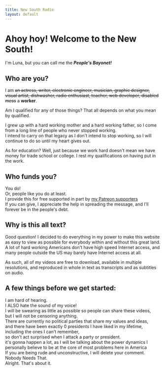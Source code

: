 ```yaml
---
title: New South Radio
layout: default
---
```

# Ahoy hoy! **Welcome to the New South!**

I'm Luna, but you can call me the ***People's Bayonet!***

## Who are you?
I am ~~an actress, writer, electronic engineer, musician, graphic designer, visual artist, dishwasher, radio enthusiast, teacher, web developer, disabled mess~~ a **worker**.

Am I qualified for any of those things? That all depends on what you mean by qualified.

I grew up with a hard working mother and a hard working father, so I come from a long line of people who never stopped working.  
I intend to carry on that legacy as I don't intend to stop working, so I will continue to do so until my heart gives out.

As for education? Well, just because we work hard doesn't mean we have money for trade school or college. I rest my qualifications on having put in the work.

## Who funds you?  
You do!  
Or, people like you do at least.  
I provide this for free supported in part by [my Patreon supporters](https://patreon.com/peoplesbayonet)  
If you can give, I appreciate the help in spreading the message, and I'll forever be in the people's debt.  

## Why is this all text?
Good question! I decided to do everything in my power to make this website as easy to view as possible for everybody within and without this great land.  
A lot of hard working Americans don't have high speed Internet access, and many people outside the US may barely have Internet access at all.

As such, all of my videos are free to download, available in multiple resolutions, and reproduced in whole in text as transcripts and as subtitles on audio.

## A few things before we get started:  
I am hard of hearing.  
I ALSO hate the sound of my voice!  
I will be swearing as little as possible so people can share these videos,  
but I will not be censoring anything.  
There are currently no political parties that share my values and ideas,  
and there have been exactly 0 presidents I have liked in my lifetime,  
including the ones I can't remember,  
so don't act surprised when I attack a party or president.  
it's gonna happen a lot, as I will be talking about the power dynamics I personally believe to be at the core of most problems here in America  
If you are being rude and unconstructive, I will delete your comment. Nobody Needs That.  
Alright. That's about it.
